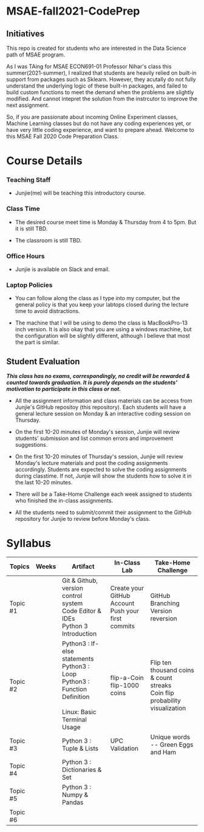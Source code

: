 # MSAE-fall2021-CodePrep

## Initiatives
This repo is created for students who are interested in the Data Science path of MSAE program. 

As I was TAing for MSAE ECON691-01 Professor Nihar's class this summer(2021-summer), I realized that students are heavily relied on built-in support from packages such as Sklearn. However, they acutally do not fully understand the underlying logic of these built-in packages, and failed to build custom functions to meet the demand when the problems are slightly modified. And cannot intepret the solution from the instrcutor to improve the next assignment. 

So, if you are passionate about incoming Online Experiment classes, Machine Learning classes but do not have any coding experiences yet, or have very little coding experience, and want to prepare ahead. Welcome to this MSAE Fall 2020 Code Preparation Class.

# Course Details

### Teaching Staff
* Junjie(me) will be teaching this introductory course.

### Class Time
* The desired course meet time is Monday & Thursday from 4 to 5pm. But it is still TBD.

* The classroom is still TBD.


### Office Hours
* Junjie is available on Slack and email.

### Laptop Policies
* You can follow along the class as I type into my computer, but the general policy is that you keep your labtops closed during the lecture time to avoid distractions. 

* The machine that I will be using to demo the class is MacBookPro-13 inch version. It is also okay that you are using a windows machine, but the configuration will be slightly different, although I believe that most the part is similar. 



## Student Evaluation

***This class has no exams, correspondingly, no credit will be rewarded & counted towards graduation. It is purely depends on the students' motivation to participate in this class or not.***  

* All the assignment information and class materials can be access from Junjie's GitHub repositoy (this repository). Each students will have a general lecture session on Monday & an interactive coding session on Thursday. 

* On the first 10-20 minutes of Monday's session, Junjie will review students' submission and list common errors and improvement suggestions. 

* On the first 10-20 minutes of Thursday's session, Junjie will review Monday's lecture materials and post the coding assignments accordingly. Students are expected to solve the coding assignments during classtime. If not, Junjie will show the students how to solve it in the last 10-20 minutes.  

* There will be a Take-Home Challenge each week assigned to students who finished the in-class assignments. 

* All the students need to submit/commit their assignment to the GitHub repository for Junjie to review before Monday's class. 


# Syllabus


| Topics   | Weeks | Artifact                                                                                                           | In-Class Lab                                           | Take-Home Challenge                                                            |
|----------|-------|--------------------------------------------------------------------------------------------------------------------|--------------------------------------------------------|--------------------------------------------------------------------------------|
| Topic #1 |       | Git & Github, version control system<br>Code Editor & IDEs<br>Python 3 Introduction                                | Create your GitHub Account <br>Push your first commits | GitHub Branching<br>Version reversion                                          |
| Topic #2 |       | Python3 : If-else statements<br>Python3 : Loop<br>Python3 : Function Definition<br><br>Linux: Basic Terminal Usage | flip-a-Coin<br>flip-1000 coins                         | Flip ten thousand coins & count streaks<br>Coin flip probability visualization |
| Topic #3 |       | Python 3 : Tuple & Lists                                                                                           | UPC Validation                                         | Unique words -- Green Eggs and Ham                                             |
| Topic #4 |       | Python 3 : Dictionaries & Set                                                                                      |                                                        |                                                                                |
| Topic #5 |       | Python 3 : Numpy & Pandas                                                                                          |                                                        |                                                                                |
| Topic #6 |       |                                                                                                                    |                                                        |                                                                                |